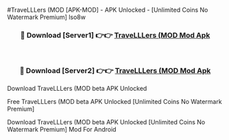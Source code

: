 #TraveLLLers (MOD [APK-MOD] - APK Unlocked - [Unlimited Coins No Watermark Premium] lso8w



<div align="center">

<h3>🔴 Download [Server1] 👉👉 <a href="https://momento.my/?title=TraveLLLers_(MOD">TraveLLLers (MOD Mod Apk</a></h3><br>

<h3>🔴 Download [Server2] 👉👉 <a href="https://momento.my/?title=TraveLLLers_(MOD">TraveLLLers (MOD Mod Apk</a></h3>
</div>



Download TraveLLLers (MOD beta APK Unlocked

Free TraveLLLers (MOD beta APK Unlocked [Unlimited Coins No Watermark Premium]

Download TraveLLLers (MOD beta APK Unlocked [Unlimited Coins No Watermark Premium] Mod For Android

